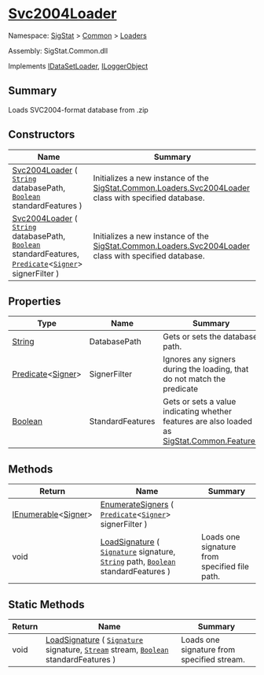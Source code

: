 # [Svc2004Loader](./Svc2004Loader.md)

Namespace: [SigStat]() > [Common](./../README.md) > [Loaders](./README.md)

Assembly: SigStat.Common.dll

Implements [IDataSetLoader](./IDataSetLoader.md), [ILoggerObject](./../ILoggerObject.md)

## Summary
Loads SVC2004-format database from .zip

## Constructors

| Name | Summary | 
| --- | --- | 
| [Svc2004Loader](./../../../ctor/Svc2004Loader-100663941.md) ( [`String`](https://docs.microsoft.com/en-us/dotnet/api/System.String) databasePath, [`Boolean`](https://docs.microsoft.com/en-us/dotnet/api/System.Boolean) standardFeatures ) | Initializes a new instance of the [SigStat.Common.Loaders.Svc2004Loader](./../Loaders/Svc2004Loader.md) class with specified database. | 
| [Svc2004Loader](./../../../ctor/Svc2004Loader-100663942.md) ( [`String`](https://docs.microsoft.com/en-us/dotnet/api/System.String) databasePath, [`Boolean`](https://docs.microsoft.com/en-us/dotnet/api/System.Boolean) standardFeatures, [`Predicate`](https://docs.microsoft.com/en-us/dotnet/api/System.Predicate-1)\<[`Signer`](./../Signer.md)> signerFilter ) | Initializes a new instance of the [SigStat.Common.Loaders.Svc2004Loader](./../Loaders/Svc2004Loader.md) class with specified database. | 


## Properties

| Type | Name | Summary | 
| --- | --- | --- | 
| [String](https://docs.microsoft.com/en-us/dotnet/api/System.String) | DatabasePath | Gets or sets the database path. | 
| [Predicate](https://docs.microsoft.com/en-us/dotnet/api/System.Predicate-1)\<[Signer](./../Signer.md)> | SignerFilter | Ignores any signers during the loading, that do not match the predicate | 
| [Boolean](https://docs.microsoft.com/en-us/dotnet/api/System.Boolean) | StandardFeatures | Gets or sets a value indicating whether features are also loaded as [SigStat.Common.Features](./../Features.md) | 


## Methods

| Return | Name | Summary | 
| --- | --- | --- | 
| [IEnumerable](https://docs.microsoft.com/en-us/dotnet/api/System.Collections.Generic.IEnumerable-1)\<[Signer](./../Signer.md)> | [EnumerateSigners](./Methods/Svc2004Loader-100663943.md) ( [`Predicate`](https://docs.microsoft.com/en-us/dotnet/api/System.Predicate-1)\<[`Signer`](./../Signer.md)> signerFilter ) |  | 
| void | [LoadSignature](./Methods/Svc2004Loader-100663944.md) ( [`Signature`](./../Signature.md) signature, [`String`](https://docs.microsoft.com/en-us/dotnet/api/System.String) path, [`Boolean`](https://docs.microsoft.com/en-us/dotnet/api/System.Boolean) standardFeatures ) | Loads one signature from specified file path. | 


## Static Methods

| Return | Name | Summary | 
| --- | --- | --- | 
| void | [LoadSignature](./Methods/Svc2004Loader-100663945.md) ( [`Signature`](./../Signature.md) signature, [`Stream`](https://docs.microsoft.com/en-us/dotnet/api/System.IO.Stream) stream, [`Boolean`](https://docs.microsoft.com/en-us/dotnet/api/System.Boolean) standardFeatures ) | Loads one signature from specified stream. | 


